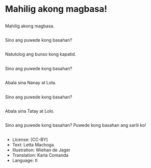 # Mahilig akong magbasa!

##
Mahilig akong magbasa.

##
Sino ang puwede kong basahan?

##
Natutulog ang bunso kong kapatid.

##
Sino ang puwede kong basahan?

##
Abala sina Nanay at Lola.

##
Sino ang puwede kong basahan?

##
Abala sina Tatay at Lolo.

##
Sino ang puwede kong basahan? Puwede kong basahan ang sarili ko!

##
* License: [CC-BY]
* Text: Letta Machoga
* Illustration: Wiehan de Jager
* Translation: Karla Comanda
* Language: tl
